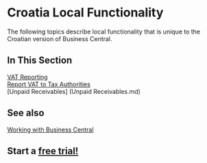 # Croatia Local Functionality

The following topics describe local functionality that is unique to the Croatian version of Business Central.

## In This Section

[VAT Reporting](VATReporting.md)<br>
[Report VAT to Tax Authorities](ReportVAT.md)<br>
[Unpaid Receivables] (Unpaid Receivables.md) 

## See also

[Working with Business Central](https://docs.microsoft.com/en-us/dynamics365/business-central/ui-work-product)

## Start a [free trial!](https://trials.dynamics.com/Dynamics365/Signup/BusinessCentral)
